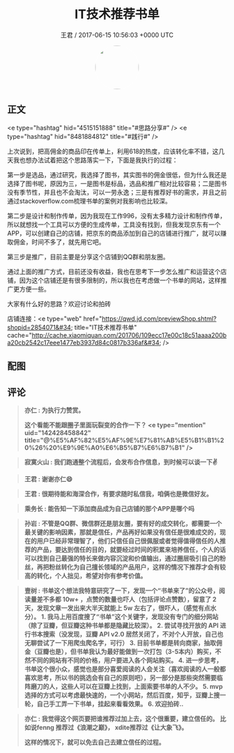 <h1 align="center">IT技术推荐书单</h1>
<p align="center">
    <a>王君 / 2017-06-15 10:56:03 &#43;0000 UTC</a>
</p>

<div align="center">
    <img src="https://images.zsxq.com/FrsdWPWXvF8z-hMfRfGtY4cP_pgO?e=1590940799&amp;token=kIxbL07-8jAj8w1n4s9zv64FuZZNEATmlU_Vm6zD:DX-kRHKE06d7LTAMsoszRz6M53E=" width="100" height="100" style="border:1px solid;border-radius:50%; color:#ffffff"/>
</div>

## 正文

<div>
&lt;e type=&#34;hashtag&#34; hid=&#34;4515151888&#34; title=&#34;#思路分享#&#34; /&gt;   &lt;e type=&#34;hashtag&#34; hid=&#34;8481884812&#34; title=&#34;#践行#&#34; /&gt;   

上次说到，把高佣金的商品印在传单上，利用618的热度，应该转化率不错，这几天我也想办法试着把这个思路落实一下，下面是我执行的过程：

第一步是选品，通过研究，我选择了图书，其实图书的佣金很低，但为什么我还是选择了图书呢，原因为三，一是图书是标品，选品和推广相对比较容易；二是图书没有季节性，并且也不会淘汰，可以一劳永逸；三是有推荐好书的需求，并且之前通过stackoverflow.com梳理书单的案例对我影响也比较深。

第二步是设计和制作传单，因为我现在工作996，没有太多精力设计和制作传单，所以就想找一个工具可以方便的生成传单，工具没有找到，但我发现京东有一个APP，可以创建自己的店铺，把京东的商品添加到自己的店铺进行推广，就可以赚取佣金，时间不多了，就先用它吧。

第三步是推广，目前主要是分享这个店铺到QQ群和朋友圈。

通过上面的推广方式，目前还没有收益，我也在思考下一步怎么推广和运营这个店铺，因为这个店铺还是有很多限制的，所以我也在考虑做一个书单的网站，这样推广更方便一些。

大家有什么好的思路？欢迎讨论和拍砖

店铺连接：&lt;e type=&#34;web&#34; href=&#34;https://qwd.jd.com/previewShop.shtml?shopid=2854071&#34; title=&#34;IT技术推荐书单&#34; cache=&#34;http://cache.xiaomiquan.com/201706/109ecc17e00c18c51aaaa200ba20cb2542c17eee1477eb3937d84c0817b336af&#34; /&gt;
</div>

## 配图
<div class="image" align="center">

</div>

## 评论

<div align="left">
<div>

<blockquote >
<span> <strong>亦仁 : 为执行力赞赏。 

这个看能不能跟圈子里面玩裂变的合作一下？ &lt;e type=&#34;mention&#34; uid=&#34;142428458842&#34; title=&#34;@%E5%AF%82%E5%AF%9E%E7%81%AB%E5%B1%B1%20%26%20%E9%9E%A0%E6%B5%B7%E6%B7%B1&#34; /&gt; </strong></span>
</blockquote>

<blockquote >
<span> <strong>寂寞火山 : 我们跑通整个流程后，会发布合作信息，到时候可以谈一下✌ </strong></span>
</blockquote>

<blockquote >
<span> <strong>王君 : 谢谢亦仁😄 </strong></span>
</blockquote>

<blockquote >
<span> <strong>王君 : 很期待能和海深合作，有要求随时私信我，咱俩也是微信好友。 </strong></span>
</blockquote>

<blockquote >
<span> <strong>乘务长 : 能告知一下添加商品成为自己店铺的那个APP是哪个吗 </strong></span>
</blockquote>

<blockquote >
<span> <strong>孙岩 : 不管是QQ群、微信群还是朋友圈，要有好的成交转化，都需要一个最关键的影响因素，那就是信任，产品再好如果没有信任是很难成交的，现在的用户已经非常理智了，他们只信任自己很佩服或者觉得值得信任的人推荐的产品，要达到信任的目的，就要经过时间的积累来培养信任，个人的话可以找到自己最强的特长来做内容沉淀和价值输出，通过圈层吸引自己的粉丝，再把粉丝转化为自己擅长领域的产品用户，这样的情况下推荐才会有较高的转化，个人拙见，希望对你有参考价值。 </strong></span>
</blockquote>

<blockquote >
<span> <strong>壹树 : 书单这个想法我特意研究了一下，发现一个“书单来了”的公众号，阅读量差不多都 10w&#43; ，点赞的数量也吓人（包括评论点赞数），留意了 2 天，发现文章一发出来大半天就能上 5w 左右了，很吓人，（感觉有点水分）。
1. 我马上用百度搜了“书单”这个关键字，发现没有专门的细分网站（除了豆瓣，但豆瓣这种书单都是隐藏比较深）。
2. 尝试寻找开放的 API 进行书本搜索（没发现，豆瓣 API v2.0 居然关闭了，不对个人开放，自己也无聊尝试了一下用爬虫爬名字，可行）
3. 目前书单都是转向商家，抽取佣金（豆瓣也是），但书单我认为最好能做到一次打包（3-5本内）购买，不然不同的网站有不同的价格，用户要进入各个网站购买。
4. 进一步思考，书单这个很小众，感觉也是部分喜爱阅读的人会关注（喜欢阅读的人一般都喜欢思考，所以书的挑选会有自己的原则吧），另一部分是那些突然需要临阵磨刀的人，这些人可以在豆瓣上找到，上面索要书单的人不少。
5. mvp 选择的方式可以考虑最快速的，一个小网站，然后百度，知乎，豆瓣上搜一轮，自己手工弄一下书单，挂起来看看效果。
6. 欢迎拍砖.. </strong></span>
</blockquote>

<blockquote >
<span> <strong>亦仁 : 我觉得这个网页要把谁推荐过加上去，这个很重要，建立信任的。 比如说fenng 推荐过《浪潮之巅》， xdite推荐过《让大象飞》。 

这样的情况下，就可以免去自己去建立信任的过程。 </strong></span>
</blockquote>

</div>
</div>